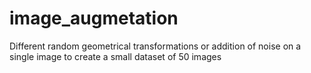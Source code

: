 # image_augmetation
Different random geometrical transformations or addition of noise on a single image to create a small dataset of 50 images
